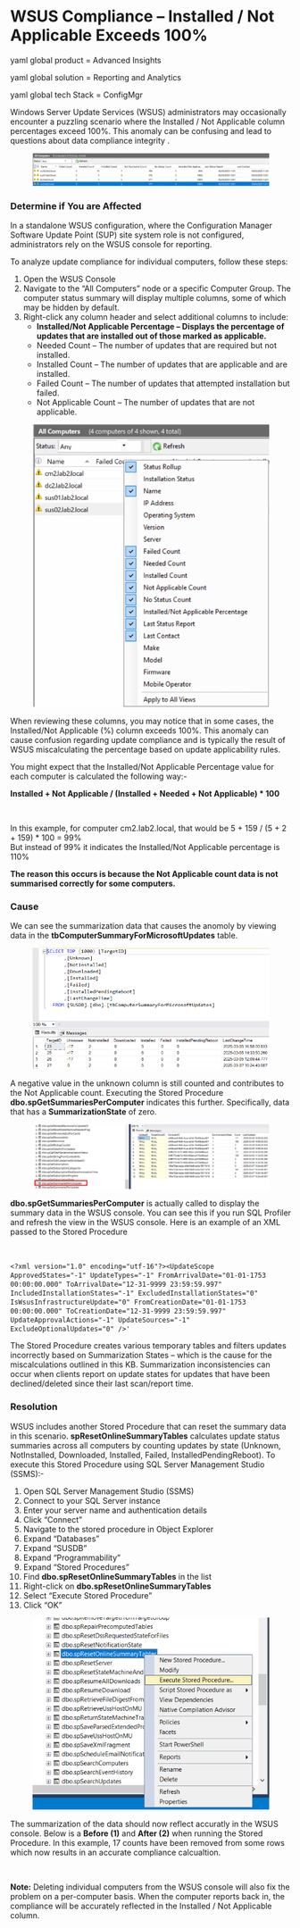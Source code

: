 # WSUS Compliance – Installed / Not Applicable Exceeds 100%

yaml global product = Advanced Insights

yaml global solution = Reporting and Analytics

yaml global tech Stack = ConfigMgr

Windows Server Update Services (WSUS) administrators may occasionally encounter a puzzling scenario where the Installed / Not Applicable column percentages exceed 100%. This anomaly can be confusing and lead to questions about data compliance integrity .

<figure><img src="../../../.gitbook/assets/https___patchmypc.com_app_uploads_2025_04_wsus_01.png" alt=""><figcaption></figcaption></figure>

### Determine if You are Affected <a href="#h-determine-if-you-are-affected" id="h-determine-if-you-are-affected"></a>

In a standalone WSUS configuration, where the Configuration Manager Software Update Point (SUP) site system role is not configured, administrators rely on the WSUS console for reporting.

To analyze update compliance for individual computers, follow these steps:

1. Open the WSUS Console
2. Navigate to the “All Computers” node or a specific Computer Group. The computer status summary will display multiple columns, some of which may be hidden by default.
3. Right-click any column header and select additional columns to include:
   * **Installed/Not Applicable Percentage – Displays the percentage of updates that are installed out of those marked as applicable.**
   * Needed Count – The number of updates that are required but not installed.
   * Installed Count – The number of updates that are applicable and are installed.
   * Failed Count – The number of updates that attempted installation but failed.
   * Not Applicable Count – The number of updates that are not applicable.

<figure><img src="../../../.gitbook/assets/https___patchmypc.com_app_uploads_2025_04_wsus_02.webp" alt=""><figcaption></figcaption></figure>

When reviewing these columns, you may notice that in some cases, the Installed/Not Applicable (%) column exceeds 100%. This anomaly can cause confusion regarding update compliance and is typically the result of WSUS miscalculating the percentage based on update applicability rules.

You might expect that the Installed/Not Applicable Percentage value for each computer is calculated the following way:-

**Installed + Not Applicable / (Installed + Needed + Not Applicable) \* 100**

<figure><img src="../../../.gitbook/assets/https___patchmypc.com_app_uploads_2025_04_wsus_03.avif" alt=""><figcaption></figcaption></figure>

In this example, for computer cm2.lab2.local, that would be 5 + 159 / (5 + 2 + 159) \* 100 = 99%\
But instead of 99% it indicates the Installed/Not Applicable percentage is 110%

**The reason this occurs is because the Not Applicable count data is not summarised correctly for some computers.**

### Cause <a href="#h-cause" id="h-cause"></a>

We can see the summarization data that causes the anomoly by viewing data in the **tbComputerSummaryForMicrosoftUpdates** table.

<figure><img src="../../../.gitbook/assets/https___patchmypc.com_app_uploads_2025_04_wsus_04.png" alt=""><figcaption></figcaption></figure>

A negative value in the unknown column is still counted and contributes to the Not Applicable count. Executing the Stored Procedure **dbo.spGetSummariesPerComputer** indicates this further. Specifically, data that has a **SummarizationState** of zero.

<figure><img src="../../../.gitbook/assets/https___patchmypc.com_app_uploads_2025_04_wsus_05.png" alt=""><figcaption></figcaption></figure>

**dbo.spGetSummariesPerComputer** is actually called to display the summary data in the WSUS console. You can see this if you run SQL Profiler and refresh the view in the WSUS console. Here is an example of an XML passed to the Stored Procedure

<figure><img src="../../../.gitbook/assets/https___patchmypc.com_app_uploads_2025_04_wsus_08.avif" alt=""><figcaption></figcaption></figure>

```
<?xml version="1.0" encoding="utf-16"?><UpdateScope ApprovedStates="-1" UpdateTypes="-1" FromArrivalDate="01-01-1753 00:00:00.000" ToArrivalDate="12-31-9999 23:59:59.997" IncludedInstallationStates="-1" ExcludedInstallationStates="0" IsWsusInfrastructureUpdate="0" FromCreationDate="01-01-1753 00:00:00.000" ToCreationDate="12-31-9999 23:59:59.997" UpdateApprovalActions="-1" UpdateSources="-1" ExcludeOptionalUpdates="0" />'
```

The Stored Procedure creates various temporary tables and filters updates incorrectly based on Summarization States – which is the cause for the miscalculations outlined in this KB. Summarization inconsistencies can occur when clients report on update states for updates that have been declined/deleted since their last scan/report time.

### Resolution <a href="#h-resolution" id="h-resolution"></a>

WSUS includes another Stored Procedure that can reset the summary data in this scenario. **spResetOnlineSummaryTables** calculates update status summaries across all computers by counting updates by state (Unknown, NotInstalled, Downloaded, Installed, Failed, InstalledPendingReboot). To execute this Stored Procedure using SQL Server Management Studio (SSMS):-

1. Open SQL Server Management Studio (SSMS)
2. Connect to your SQL Server instance
3. Enter your server name and authentication details
4. Click “Connect”
5. Navigate to the stored procedure in Object Explorer
6. Expand “Databases”
7. Expand “SUSDB”
8. Expand “Programmability”
9. Expand “Stored Procedures”
10. Find **dbo.spResetOnlineSummaryTables** in the list
11. Right-click on **dbo.spResetOnlineSummaryTables**
12. Select “Execute Stored Procedure”
13. Click “OK”

<figure><img src="../../../.gitbook/assets/https___patchmypc.com_app_uploads_2025_04_wsus_07.png" alt=""><figcaption></figcaption></figure>

The summarization of the data should now reflect accuratly in the WSUS console. Below is a **Before (1)** and **After (2)** when running the Stored Procedure. In this example, 17 counts have been removed from some rows which now results in an accurate compliance calcualtion.

<figure><img src="../../../.gitbook/assets/https___patchmypc.com_app_uploads_2025_04_wsus_06.avif" alt=""><figcaption></figcaption></figure>

**Note:** Deleting individual computers from the WSUS console will also fix the problem on a per-computer basis. When the computer reports back in, the compliance will be accurately reflected in the Installed / Not Applicable column.
